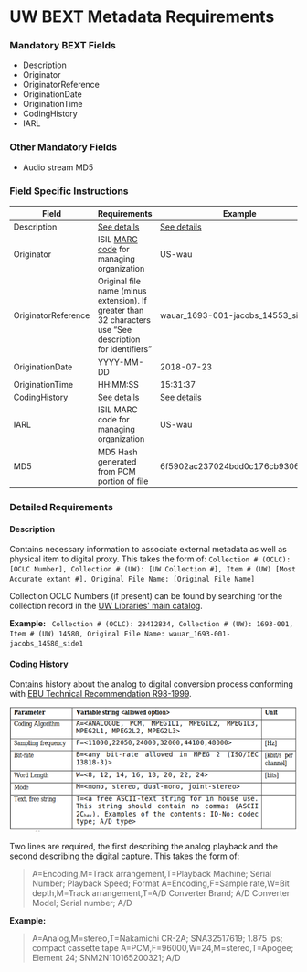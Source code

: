 # UW BEXT Metadata Requirements

### Mandatory BEXT Fields
* Description 
* Originator 
* OriginatorReference 
* OriginationDate 
* OriginationTime 
* CodingHistory 
* IARL 

### Other Mandatory Fields
* Audio stream MD5

### Field Specific Instructions

Field|Requirements|Example
---|---|---
Description|[See details](#description)|[See details](#description)
Originator|ISIL [MARC code](https://www.loc.gov/marc/organizations/org-search.php) for managing organization|US-wau
OriginatorReference|Original file name (minus extension). If greater than 32 characters use “See description for identifiers”|wauar_1693-001-jacobs_14553_side1 
OriginationDate|YYYY-MM-DD|2018-07-23
OriginationTime|HH:MM:SS|15:31:37
CodingHistory|[See details](#coding-history)|[See details](#coding-history)
IARL|ISIL MARC code for managing organization|US-wau 
MD5|MD5 Hash generated from PCM portion of file|6f5902ac237024bdd0c176cb93063dc4

### Detailed Requirements
#### Description
Contains necessary information to associate external metadata as well as physical item to digital proxy. This takes the form of:
`Collection # (OCLC): [OCLC Number], Collection # (UW): [UW Collection #], Item # (UW) [Most Accurate extant #], Original File Name: [Original File Name]` 

Collection OCLC Numbers (if present) can be found by searching for the collection record in the [UW Libraries' main catalog](https://alliance-primo.hosted.exlibrisgroup.com/primo-explore/search?vid=UW&tab=default_tab).

__Example:__ `
Collection # (OCLC): 28412834, Collection # (UW): 1693-001, Item # (UW) 14580, Original File Name: wauar_1693-001-jacobs_14580_side1`

#### Coding History
Contains history about the analog to digital conversion process conforming with [EBU Technical Recommendation R98-1999](https://tech.ebu.ch/docs/r/r098.pdf). 

![BEXT Coding Example](resources/bext-coding.png)

Two lines are required, the first describing the analog playback and the second describing the digital capture. This takes the form of: 
> A=Encoding,M=Track arrangement,T=Playback Machine; Serial Number; Playback Speed; Format
> A=Encoding,F=Sample rate,W=Bit depth,M=Track arrangement,T=A/D Converter Brand; A/D Converter Model; Serial number; A/D

__Example:__
> A=Analog,M=stereo,T=Nakamichi CR-2A; SNA32517619; 1.875 ips; compact cassette tape
> A=PCM,F=96000,W=24,M=stereo,T=Apogee; Element 24; SNM2N110165200321; A/D
